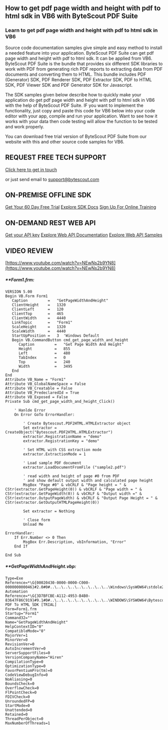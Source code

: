 ## How to get pdf page width and height with pdf to html sdk in VB6 with ByteScout PDF Suite

### Learn to get pdf page width and height with pdf to html sdk in VB6

Source code documentation samples give simple and easy method to install a needed feature into your application. ByteScout PDF Suite can get pdf page width and height with pdf to html sdk. It can be applied from VB6. ByteScout PDF Suite is the bundle that provides six different SDK libraries to work with PDF from generating rich PDF reports to extracting data from PDF documents and converting them to HTML. This bundle includes PDF (Generator) SDK, PDF Renderer SDK, PDF Extractor SDK, PDF to HTML SDK, PDF Viewer SDK and PDF Generator SDK for Javascript.

The SDK samples given below describe how to quickly make your application do get pdf page width and height with pdf to html sdk in VB6 with the help of ByteScout PDF Suite. IF you want to implement the functionality, just copy and paste this code for VB6 below into your code editor with your app, compile and run your application. Want to see how it works with your data then code testing will allow the function to be tested and work properly.

You can download free trial version of ByteScout PDF Suite from our website with this and other source code samples for VB6.

## REQUEST FREE TECH SUPPORT

[Click here to get in touch](https://bytescout.zendesk.com/hc/en-us/requests/new?subject=ByteScout%20PDF%20Suite%20Question)

or just send email to [support@bytescout.com](mailto:support@bytescout.com?subject=ByteScout%20PDF%20Suite%20Question) 

## ON-PREMISE OFFLINE SDK 

[Get Your 60 Day Free Trial](https://bytescout.com/download/web-installer?utm_source=github-readme)
[Explore SDK Docs](https://bytescout.com/documentation/index.html?utm_source=github-readme)
[Sign Up For Online Training](https://academy.bytescout.com/)


## ON-DEMAND REST WEB API

[Get your API key](https://pdf.co/documentation/api?utm_source=github-readme)
[Explore Web API Documentation](https://pdf.co/documentation/api?utm_source=github-readme)
[Explore Web API Samples](https://github.com/bytescout/ByteScout-SDK-SourceCode/tree/master/PDF.co%20Web%20API)

## VIDEO REVIEW

[https://www.youtube.com/watch?v=NEwNs2b9YN8](https://www.youtube.com/watch?v=NEwNs2b9YN8)




<!-- code block begin -->

##### ****Form1.frm:**
    
```
VERSION 5.00
Begin VB.Form Form1 
   Caption         =   "GetPageWidthAndHeight"
   ClientHeight    =   1320
   ClientLeft      =   120
   ClientTop       =   465
   ClientWidth     =   4440
   LinkTopic       =   "Form1"
   ScaleHeight     =   1320
   ScaleWidth      =   4440
   StartUpPosition =   3  'Windows Default
   Begin VB.CommandButton cmd_get_page_width_and_height 
      Caption         =   "Get Page Width And Height"
      Height          =   855
      Left            =   480
      TabIndex        =   0
      Top             =   240
      Width           =   3495
   End
End
Attribute VB_Name = "Form1"
Attribute VB_GlobalNameSpace = False
Attribute VB_Creatable = False
Attribute VB_PredeclaredId = True
Attribute VB_Exposed = False
Private Sub cmd_get_page_width_and_height_Click()

    ' Hanlde Error
    On Error GoTo ErrorHandler:
        
        ' Create Bytescout.PDF2HTML.HTMLExtractor object
        Set extractor = CreateObject("Bytescout.PDF2HTML.HTMLExtractor")
        extractor.RegistrationName = "demo"
        extractor.RegistrationKey = "demo"

        ' Set HTML with CSS extraction mode
        extractor.ExtractionMode = 1

        ' Load sample PDF document
        extractor.LoadDocumentFromFile ("sample2.pdf")

		' read width and height of page #0 from PDF 
		' and show default output width and calculated page height
		MsgBox "Page #0" & vbCRLF & "Page height = " & CStr(extractor.GetPageHeight(0)) & vbCRLF & "Page width = " & CStr(extractor.GetPageWidth(0)) & vbCRLF & "Output width =" & CStr(extractor.OutputPageWidth) & vbCRLF & "Output Page Height = " & CStr(extractor.GetOutputHTMLPageHeight(0))
        
		Set extractor = Nothing

        ' Close form
        Unload Me

ErrorHandler:
    If Err.Number <> 0 Then
        MsgBox Err.Description, vbInformation, "Error"
    End If

End Sub

```

<!-- code block end -->    

<!-- code block begin -->

##### ****GetPageWidthAndHeight.vbp:**
    
```
Type=Exe
Reference=*\G{00020430-0000-0000-C000-000000000046}#2.0#0#..\..\..\..\..\..\..\..\..\Windows\SysWOW64\stdole2.tlb#OLE Automation
Reference=*\G{3D7BFCBE-A112-4953-B4B0-83647F86C919}#9.1#0#..\..\..\..\..\..\..\..\..\WINDOWS\SYSWOW64\Bytescout.PDF2HTML.tlb#ByteScout PDF To HTML SDK [TRIAL]
Form=Form1.frm
Startup="Form1"
Command32=""
Name="GetPageWidthAndHeight"
HelpContextID="0"
CompatibleMode="0"
MajorVer=1
MinorVer=0
RevisionVer=0
AutoIncrementVer=0
ServerSupportFiles=0
VersionCompanyName="Hiren"
CompilationType=0
OptimizationType=0
FavorPentiumPro(tm)=0
CodeViewDebugInfo=0
NoAliasing=0
BoundsCheck=0
OverflowCheck=0
FlPointCheck=0
FDIVCheck=0
UnroundedFP=0
StartMode=0
Unattended=0
Retained=0
ThreadPerObject=0
MaxNumberOfThreads=1

```

<!-- code block end -->